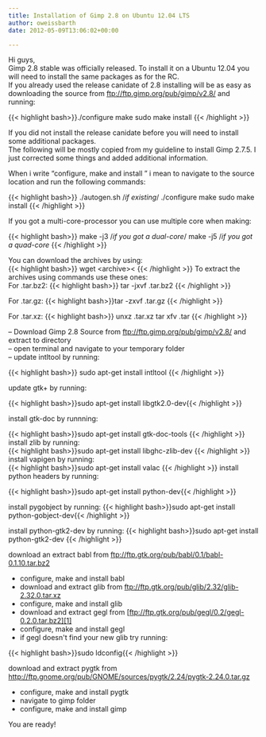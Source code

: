 ```yaml
---
title: Installation of Gimp 2.8 on Ubuntu 12.04 LTS
author: oweissbarth
date: 2012-05-09T13:06:02+00:00

---
```

Hi guys,  
Gimp 2.8 stable was officially released. To install it on a Ubuntu 12.04 you will need to install the same packages as for the RC.  
If you already used the release canidate of 2.8 installing will be as easy as downloading the source from <a title="ftp://ftp.gimp.org/pub/gimp/v2.8/" href="ftp://ftp.gimp.org/pub/gimp/v2.8/" target="_blank">ftp://ftp.gimp.org/pub/gimp/v2.8/</a> and running:

{{< highlight bash>}}./configure
make
sudo make install
{{< /highlight >}}

If you did not install the release canidate before you will need to install some additional packages.  
The following will be mostly copied from my guideline to install Gimp 2.7.5. I just corrected some things and added additional information.  

When i write &#8220;configure, make and install <package>&#8221; i mean to navigate to the source location and run the following commands:

{{< highlight bash>}}
./autogen.sh /*if existing*/
./configure
make
sudo make install
{{< /highlight >}}

If you got a multi-core-processor you can use multiple core when making:

{{< highlight bash>}}
make -j3 /*if you got a dual-core*/
make -j5 /*if you got a quad-core*
{{< /highlight >}}

You can download the archives by using:  
{{< highlight bash>}}
wget &lt;archive&gt;&lt;
{{< /highlight >}} 
To extract the archives using commands use these ones:  
For .tar.bz2: {{< highlight bash>}} tar -jxvf .tar.bz2 {{< /highlight >}}

For .tar.gz: {{< highlight bash>}}tar -zxvf .tar.gz {{< /highlight >}}

For .tar.xz: {{< highlight bash>}}
unxz .tar.xz 
tar xfv .tar {{< /highlight >}}


&#8211; Download Gimp 2.8 Source from <a title="ftp://ftp.gimp.org/pub/gimp/v2.8/" href="ftp://ftp.gimp.org/pub/gimp/v2.8/" target="_blank">ftp://ftp.gimp.org/pub/gimp/v2.8/</a> and extract to directory  
&#8211; open terminal and navigate to your temporary folder  
&#8211; update intltool by running:

{{< highlight bash>}}
sudo apt-get install intltool
{{< /highlight >}}


update gtk+ by running:

{{< highlight bash>}}sudo apt-get install libgtk2.0-dev{{< /highlight >}}

install gtk-doc by runnning:

{{< highlight bash>}}sudo apt-get install gtk-doc-tools {{< /highlight >}}
install zlib by running:  
{{< highlight bash>}}sudo apt-get install libghc-zlib-dev {{< /highlight >}}
install vapigen by running:  
{{< highlight bash>}}sudo apt-get install valac {{< /highlight >}}
install python headers by running:

{{< highlight bash>}}sudo apt-get install python-dev{{< /highlight >}}

install pygobject by running:
{{< highlight bash>}}sudo apt-get install python-gobject-dev{{< /highlight >}}

 install python-gtk2-dev by running:
{{< highlight bash>}}sudo apt-get install python-gtk2-dev {{< /highlight >}}


download an extract babl from <a title="ftp://ftp.gtk.org/pub/babl/0.1/babl-0.1.10.tar.bz2" href="ftp://ftp.gtk.org/pub/babl/0.1/babl-0.1.10.tar.bz2">ftp://ftp.gtk.org/pub/babl/0.1/babl-0.1.10.tar.bz2</a>


- configure, make and install babl  
- download and extract glib from <a href="ftp://ftp.gtk.org/pub/glib/2.32/glib-2.32.0.tar.xz" target="_blank">ftp://ftp.gtk.org/pub/glib/2.32/glib-2.32.0.tar.xz</a>  
- configure, make and install glib  
- download and extract gegl from [ftp://ftp.gtk.org/pub/gegl/0.2/gegl-0.2.0.tar.bz2][1]  
- configure, make and install gegl  
- if gegl doesn't find your new glib try running:

{{< highlight bash>}}sudo ldconfig{{< /highlight >}}

download and extract pygtk from <a href="http://ftp.gnome.org/pub/GNOME/sources/pygtk/2.24/pygtk-2.24.0.tar.gz" target="_blank">http://ftp.gnome.org/pub/GNOME/sources/pygtk/2.24/pygtk-2.24.0.tar.gz</a>

- configure, make and install pygtk  
- navigate to gimp folder  
- configure, make and install gimp  

You are ready!

 [1]: ftp://ftp.gtk.org/pub/gegl/0.2/gegl-0.2.0.tar.bz2 "ftp://ftp.gtk.org/pub/gegl/0.2/gegl-0.2.0.tar.bz2"